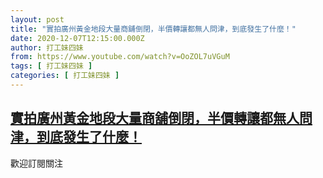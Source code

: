 ```yaml
---
layout: post
title: "實拍廣州黃金地段大量商舖倒閉，半價轉讓都無人問津，到底發生了什麼！"
date: 2020-12-07T12:15:00.000Z
author: 打工妹四妹
from: https://www.youtube.com/watch?v=OoZOL7uVGuM
tags: [ 打工妹四妹 ]
categories: [ 打工妹四妹 ]
---
```

<!--1607343300000-->
[實拍廣州黃金地段大量商舖倒閉，半價轉讓都無人問津，到底發生了什麼！](https://www.youtube.com/watch?v=OoZOL7uVGuM)
------

<div>
歡迎訂閱關注
</div>
